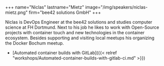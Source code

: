 +++
name="Niclas"
lastname="Mietz"
image="/img/speakers/niclas-mietz.png"
firm="bee42 solutions GmbH"
+++

Niclas is DevOps Engineer at the bee42 solutions and studies computer science at FH Dortmund.
Next to his job he likes to work with Open-Source projects with container touch and new technologies in the container ecosystem. Besides supporting and visiting local meetups his organizing the Docker Bochum meetup.

* [Automated container builds with GitLab]({{< relref "workshops/Automated-container-builds-with-gitlab-ci.md" >}})
